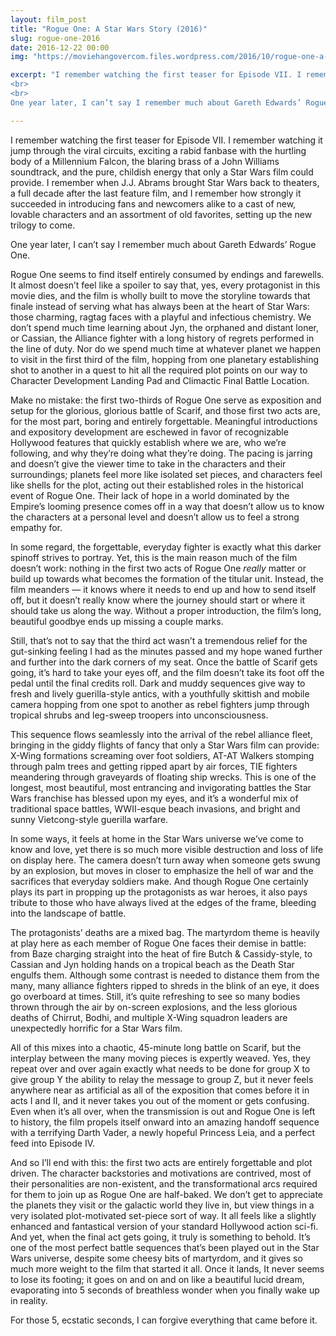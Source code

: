 ```yaml
---
layout: film_post
title: "Rogue One: A Star Wars Story (2016)"
slug: rogue-one-2016
date: 2016-12-22 00:00
img: "https://moviehangovercom.files.wordpress.com/2016/10/rogue-one-a-star-wars-story-trailer-3-scarif.jpg"

excerpt: "I remember watching the first teaser for Episode VII. I remember watching it jump through the viral circuits, exciting a rabid fanbase with the hurtling body of a Millennium Falcon, the blaring brass of a John Williams soundtrack, and the pure, childish energy that only a Star Wars film could provide. I remember when J.J. Abrams brought Star Wars back to theaters, a full decade after the last feature film, and I remember how strongly it succeeded in introducing fans and newcomers alike to a cast of new, lovable characters and an assortment of old favorites, setting up the new trilogy to come.
<br>
<br>
One year later, I can’t say I remember much about Gareth Edwards’ Rogue One."

---
```


I remember watching the first teaser for Episode VII. I remember watching it jump through the viral circuits, exciting a rabid fanbase with the hurtling body of a Millennium Falcon, the blaring brass of a John Williams soundtrack, and the pure, childish energy that only a Star Wars film could provide. I remember when J.J. Abrams brought Star Wars back to theaters, a full decade after the last feature film, and I remember how strongly it succeeded in introducing fans and newcomers alike to a cast of new, lovable characters and an assortment of old favorites, setting up the new trilogy to come.

One year later, I can’t say I remember much about Gareth Edwards’ Rogue One.

Rogue One seems to find itself entirely consumed by endings and farewells. It almost doesn’t feel like a spoiler to say that, yes, every protagonist in this movie dies, and the film is wholly built to move the storyline towards that finale instead of serving what has always been at the heart of Star Wars: those charming, ragtag faces with a playful and infectious chemistry. We don’t spend much time learning about Jyn, the orphaned and distant loner, or Cassian, the Alliance fighter with a long history of regrets performed in the line of duty. Nor do we spend much time at whatever planet we happen to visit in the first third of the film, hopping from one planetary establishing shot to another in a quest to hit all the required plot points on our way to Character Development Landing Pad and Climactic Final Battle Location.

Make no mistake: the first two-thirds of Rogue One serve as exposition and setup for the glorious, glorious battle of Scarif, and those first two acts are, for the most part, boring and entirely forgettable. Meaningful introductions and expository development are eschewed in favor of recognizable Hollywood features that quickly establish where we are, who we’re following, and why they’re doing what they’re doing. The pacing is jarring and doesn’t give the viewer time to take in the characters and their surroundings; planets feel more like isolated set pieces, and characters feel like shells for the plot, acting out their established roles in the historical event of Rogue One. Their lack of hope in a world dominated by the Empire’s looming presence comes off in a way that doesn’t allow us to know the characters at a personal level and doesn’t allow us to feel a strong empathy for.

In some regard, the forgettable, everyday fighter is exactly what this darker spinoff strives to portray. Yet, this is the main reason much of the film doesn’t work: nothing in the first two acts of Rogue One _really_ matter or build up towards what becomes the formation of the titular unit. Instead, the film meanders — it knows where it needs to end up and how to send itself off, but it doesn’t really know where the journey should start or where it should take us along the way. Without a proper introduction, the film’s long, beautiful goodbye ends up missing a couple marks.

Still, that’s not to say that the third act wasn’t a tremendous relief for the gut-sinking feeling I had as the minutes passed and my hope waned further and further into the dark corners of my seat. Once the battle of Scarif gets going, it’s hard to take your eyes off, and the film doesn’t take its foot off the pedal until the final credits roll. Dark and muddy sequences give way to fresh and lively guerilla-style antics, with a youthfully skittish and mobile camera hopping from one spot to another as rebel fighters jump through tropical shrubs and leg-sweep troopers into unconsciousness.

This sequence flows seamlessly into the arrival of the rebel alliance fleet, bringing in the giddy flights of fancy that only a Star Wars film can provide: X-Wing formations screaming over foot soldiers, AT-AT Walkers stomping through palm trees and getting ripped apart by air forces, TIE fighters meandering through graveyards of floating ship wrecks. This is one of the longest, most beautiful, most entrancing and invigorating battles the Star Wars franchise has blessed upon my eyes, and it’s a wonderful mix of traditional space battles, WWII-esque beach invasions, and bright and sunny Vietcong-style guerilla warfare.

In some ways, it feels at home in the Star Wars universe we’ve come to know and love, yet there is so much more visible destruction and loss of life on display here. The camera doesn’t turn away when someone gets swung by an explosion, but moves in closer to emphasize the hell of war and the sacrifices that everyday soldiers make. And though Rogue One certainly plays its part in propping up the protagonists as war heroes, it also pays tribute to those who have always lived at the edges of the frame, bleeding into the landscape of battle.

The protagonists’ deaths are a mixed bag. The martyrdom theme is heavily at play here as each member of Rogue One faces their demise in battle: from Baze charging straight into the heat of fire Butch & Cassidy-style, to Cassian and Jyn holding hands on a tropical beach as the Death Star engulfs them. Although some contrast is needed to distance them from the many, many alliance fighters ripped to shreds in the blink of an eye, it does go overboard at times. Still, it’s quite refreshing to see so many bodies thrown through the air by on-screen explosions, and the less glorious deaths of Chirrut, Bodhi, and multiple X-Wing squadron leaders are unexpectedly horrific for a Star Wars film.

All of this mixes into a chaotic, 45-minute long battle on Scarif, but the interplay between the many moving pieces is expertly weaved. Yes, they repeat over and over again exactly what needs to be done for group X to give group Y the ability to relay the message to group Z, but it never feels anywhere near as artificial as all of the exposition that comes before it in acts I and II, and it never takes you out of the moment or gets confusing. Even when it’s all over, when the transmission is out and Rogue One is left to history, the film propels itself onward into an amazing handoff sequence with a terrifying Darth Vader, a newly hopeful Princess Leia, and a perfect feed into Episode IV.

And so I’ll end with this: the first two acts are entirely forgettable and plot driven. The character backstories and motivations are contrived, most of their personalities are non-existent, and the transformational arcs required for them to join up as Rogue One are half-baked. We don’t get to appreciate the planets they visit or the galactic world they live in, but view things in a very isolated plot-motivated set-piece sort of way. It all feels like a slightly enhanced and fantastical version of your standard Hollywood action sci-fi. And yet, when the final act gets going, it truly is something to behold. It’s one of the most perfect battle sequences that’s been played out in the Star Wars universe, despite some cheesy bits of martyrdom, and it gives so much more weight to the film that started it all. Once it lands, It never seems to lose its footing; it goes on and on and on like a beautiful lucid dream, evaporating into 5 seconds of breathless wonder when you finally wake up in reality.

For those 5, ecstatic seconds, I can forgive everything that came before it.